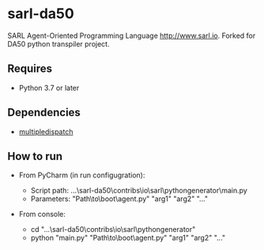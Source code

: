 # sarl-da50
SARL Agent-Oriented Programming Language http://www.sarl.io. Forked for DA50 python transpiler project.

## Requires
* Python 3.7 or later

## Dependencies
* [multipledispatch](https://pypi.org/project/multipledispatch/)

## How to run
* From PyCharm (in run configugration):
    * Script path: ...\sarl-da50\contribs\io\sarl\pythongenerator\main.py
    * Parameters: "Path\to\boot\agent.py" "arg1" "arg2" "..."

* From console:
    * cd "...\sarl-da50\contribs\io\sarl\pythongenerator"
    * python "main.py" "Path\to\boot\agent.py" "arg1" "arg2" "..."
